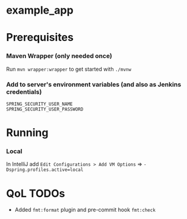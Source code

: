 # example_app

# Prerequisites

### Maven Wrapper (only needed once)
Run `mvn wrapper:wrapper` to get started with `./mvnw`

### Add to server's environment variables (and also as Jenkins credentials)
`SPRING_SECURITY_USER_NAME`  
`SPRING_SECURITY_USER_PASSWORD`

# Running

### Local
In IntelliJ add `Edit Configurations > Add VM Options` => `-Dspring.profiles.active=local`

# QoL TODOs
- Added `fmt:format` plugin and pre-commit hook `fmt:check`